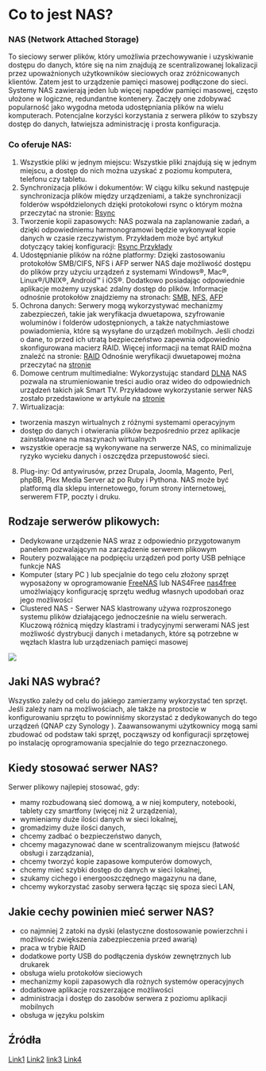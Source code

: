 # Co to jest NAS?

### NAS  (Network Attached Storage)
To sieciowy serwer plików, który umożliwia przechowywanie i uzyskiwanie dostępu do danych, które się na nim znajdują ze scentralizowanej lokalizacji przez upoważnionych użytkowników sieciowych oraz zróżnicowanych klientów. Zatem jest to urządzenie pamięci masowej podłączone do sieci.
Systemy NAS zawierają jeden lub więcej napędów pamięci masowej, często ułożone w logiczne, redundantne kontenery. Zaczęły one zdobywać popularność jako wygodna metoda udostępniania plików na wielu komputerach. Potencjalne korzyści korzystania z serwera plików to szybszy dostęp do danych, łatwiejsza administrację i prosta konfiguracja.

### Co oferuje NAS:

1.	Wszystkie pliki w jednym miejscu:
Wszystkie pliki znajdują się w jednym miejscu, a dostęp do nich można uzyskać z poziomu komputera, telefonu czy tabletu.
2.	Synchronizacja plików i dokumentów:
W ciągu kilku sekund następuje synchronizacja plików między urządzeniami, a także synchronizacji folderów współdzielonych dzięki protokołowi rsync o którym można przeczytać na stronie:
[Rsync](https://pl.wikipedia.org/wiki/Rsync  )
3.	Tworzenie kopii zapasowych:
NAS pozwala na zaplanowanie zadań, a dzięki odpowiedniemu harmonogramowi będzie wykonywał kopie danych w czasie rzeczywistym.
Przykładem może być artykuł dotyczący takiej konfiguracji:
[Rsync Przykłady](http://linux.mazowsze.pl/rsync-przyklady-uzycia-kopia-zapasowa-synchronizacja)
4.	Udostępnianie plików na różne platformy:
Dzięki zastosowaniu protokołów SMB/CIFS, NFS i AFP serwer NAS daje możliwość dostępu do plików przy użyciu urządzeń z systemami Windows®, Mac®, Linux®/UNIX®, Android™ i iOS®. Dodatkowo posiadając odpowiednie aplikacje możemy uzyskać zdalny dostęp do plików.
Informacje odnośnie protokołów znajdziemy na stronach:
[SMB,](https://pl.wikipedia.org/wiki/Server_Message_Block)
[NFS,](https://pl.wikipedia.org/wiki/Network_File_System_(protok%C3%B3%C5%82))
[AFP](https://en.wikipedia.org/wiki/Apple_Filing_Protocol)
5.	Ochrona danych:
Serwery mogą wykorzystywać mechanizmy zabezpieczeń, takie jak weryfikacja dwuetapowa, szyfrowanie woluminów i folderów udostępnionych, a także natychmiastowe powiadomienia, które są wysyłane do urządzeń mobilnych. Jeśli chodzi o dane, to przed ich utratą bezpieczeństwo zapewnia odpowiednio skonfigurowana macierz RAID.
Więcej informacji na temat RAID można znaleźć na stronie:
[RAID](https://github.com/MRostanski/converged-networks/blob/master/RAID.md)
Odnośnie weryfikacji dwuetapowej można przeczytać na
[stronie](https://www.qnap.com/pl-pl/how-to/tutorial/article/w-jaki-spos%C3%B3b-poprawi%C4%87-bezpiecze%C5%84stwo-konta-korzystaj%C4%85c-z-2-krokowej-weryfikacji)
6.	Domowe centrum multimedialne:
Wykorzystując standard [DLNA](https://www.lifewire.com/what-is-dlna-1847363) NAS pozwala na strumieniowanie treści audio oraz wideo do odpowiednich urządzeń takich jak Smart TV. Przykładowe wykorzystanie serwer NAS zostało przedstawione w artykule na [stronie](http://www.benchmark.pl/testy_i_recenzje/DLNA-4124.html)
7.	Wirtualizacja:
- tworzenia maszyn wirtualnych z różnymi systemami operacyjnym
- dostęp do danych i otwierania plików bezpośrednio przez aplikacje zainstalowane na maszynach wirtualnych 
- wszystkie operacje są wykonywane na serwerze NAS, co minimalizuje ryzyko wycieku danych i oszczędza przepustowość sieci.
8.	Plug-iny:
Od antywirusów, przez Drupala, Joomla, Magento, Perl, phpBB, Plex Media Server aż po Ruby i Pythona. NAS może być platformą dla sklepu internetowego, forum strony internetowej, serwerem FTP, poczty i druku. 

## Rodzaje serwerów plikowych:

-	Dedykowane urządzenie NAS wraz z odpowiednio przygotowanym panelem pozwalającym na zarządzenie serwerem plikowym
-	Routery pozwalające na podpięciu urządzeń pod porty USB pełniące funkcje NAS
-	Komputer (stary PC ) lub specjalnie do tego celu złożony sprzęt wyposażony w oprogramowanie [FreeNAS](http://www.freenas.org/) lub NAS4Free [nas4free](https://www.nas4free.org) umożlwiający konfigurację sprzętu według własnych upodobań oraz jego możliwości
-	Clustered NAS - Serwer NAS klastrowany używa rozproszonego systemu plików działającego jednocześnie na wielu serwerach. Kluczową różnicą między klastrami i tradycyjnymi serwerami NAS jest możliwość dystrybucji danych i metadanych, które są potrzebne w węzłach klastra lub urządzeniach pamięci masowej

![](http://www.qnap.com/images/products/NAS/vsseries/TSX69L_us11.png)

## Jaki NAS wybrać?

Wszystko zależy od celu do jakiego zamierzamy wykorzystać ten sprzęt. Jeśli zależy nam na możliwościach,  ale także na prostocie w konfigurowaniu sprzętu to powinniśmy skorzystać z dedykowanych do tego urządzeń (QNAP czy Synology ).
Zaawansowanymi użytkownicy mogą sami zbudować od podstaw taki sprzęt, począwszy od konfiguracji sprzętowej po instalację oprogramowania specjalnie do tego przeznaczonego.

## Kiedy stosować serwer NAS?

Serwer plikowy najlepiej stosować, gdy:
-	mamy rozbudowaną sieć domową, a w niej komputery, notebooki, tablety czy smartfony (więcej niż 2 urządzenia),
-	wymieniamy duże ilości danych w sieci lokalnej,
-	gromadzimy duże ilości danych,
-	chcemy zadbać o bezpieczeństwo danych,
-	chcemy magazynować dane w scentralizowanym miejscu (łatwość obsługi i zarządzania),
-	chcemy tworzyć kopie zapasowe komputerów domowych,
-	chcemy mieć szybki dostęp do danych w sieci lokalnej,
-	szukamy cichego i energooszczędnego magazynu na dane,
-	chcemy wykorzystać zasoby serwera łącząc się spoza sieci LAN,


## Jakie cechy powinien mieć serwer NAS?

- co najmniej 2 zatoki na dyski (elastyczne dostosowanie powierzchni i możliwość zwiększenia zabezpieczenia przed awarią)
-	praca w trybie RAID
-	dodatkowe porty USB do podłączenia dysków zewnętrznych lub drukarek
-	obsługa wielu protokołów sieciowych
-	mechanizmy kopii zapasowych dla rożnych systemów operacyjnych
-	dodatkowe aplikacje rozszerzające możliwości
-	administracja i dostęp do zasobów serwera z poziomu aplikacji mobilnych
-	obsługa w języku polskim



## Źródła


[Link1](http://www.seagate.com/pl/pl/tech-insights/what-is-nas-master-ti)
[Link2](https://gadzetomania.pl/3878,dyski-sieciowe-nas-i-kopie-zapasowe-czyli-na-czym-i-jak-zrobic-backup-poradnik,all)
[link3](https://www.qnap.com/solution/7-reasons-why-nas/pl-pl/index.php)
[Link4](https://www.spidersweb.pl/2015/02/raspberry-pi-nas.html)







